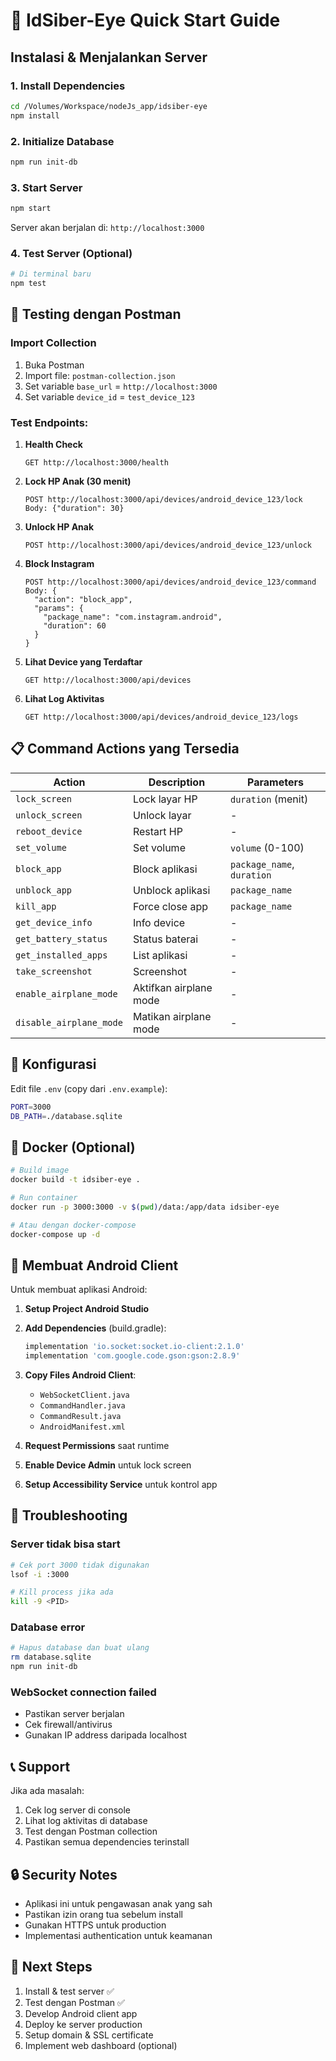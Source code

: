 # 🚀 IdSiber-Eye Quick Start Guide

## Instalasi & Menjalankan Server

### 1. Install Dependencies
```bash
cd /Volumes/Workspace/nodeJs_app/idsiber-eye
npm install
```

### 2. Initialize Database
```bash
npm run init-db
```

### 3. Start Server
```bash
npm start
```

Server akan berjalan di: `http://localhost:3000`

### 4. Test Server (Optional)
```bash
# Di terminal baru
npm test
```

## 📱 Testing dengan Postman

### Import Collection
1. Buka Postman
2. Import file: `postman-collection.json`
3. Set variable `base_url` = `http://localhost:3000`
4. Set variable `device_id` = `test_device_123`

### Test Endpoints:

1. **Health Check**
   ```
   GET http://localhost:3000/health
   ```

2. **Lock HP Anak (30 menit)**
   ```
   POST http://localhost:3000/api/devices/android_device_123/lock
   Body: {"duration": 30}
   ```

3. **Unlock HP Anak**
   ```
   POST http://localhost:3000/api/devices/android_device_123/unlock
   ```

4. **Block Instagram**
   ```
   POST http://localhost:3000/api/devices/android_device_123/command
   Body: {
     "action": "block_app",
     "params": {
       "package_name": "com.instagram.android",
       "duration": 60
     }
   }
   ```

5. **Lihat Device yang Terdaftar**
   ```
   GET http://localhost:3000/api/devices
   ```

6. **Lihat Log Aktivitas**
   ```
   GET http://localhost:3000/api/devices/android_device_123/logs
   ```

## 📋 Command Actions yang Tersedia

| Action | Description | Parameters |
|--------|-------------|------------|
| `lock_screen` | Lock layar HP | `duration` (menit) |
| `unlock_screen` | Unlock layar | - |
| `reboot_device` | Restart HP | - |
| `set_volume` | Set volume | `volume` (0-100) |
| `block_app` | Block aplikasi | `package_name`, `duration` |
| `unblock_app` | Unblock aplikasi | `package_name` |
| `kill_app` | Force close app | `package_name` |
| `get_device_info` | Info device | - |
| `get_battery_status` | Status baterai | - |
| `get_installed_apps` | List aplikasi | - |
| `take_screenshot` | Screenshot | - |
| `enable_airplane_mode` | Aktifkan airplane mode | - |
| `disable_airplane_mode` | Matikan airplane mode | - |

## 🔧 Konfigurasi

Edit file `.env` (copy dari `.env.example`):
```bash
PORT=3000
DB_PATH=./database.sqlite
```

## 🐳 Docker (Optional)

```bash
# Build image
docker build -t idsiber-eye .

# Run container
docker run -p 3000:3000 -v $(pwd)/data:/app/data idsiber-eye

# Atau dengan docker-compose
docker-compose up -d
```

## 📱 Membuat Android Client

Untuk membuat aplikasi Android:

1. **Setup Project Android Studio**
2. **Add Dependencies** (build.gradle):
   ```gradle
   implementation 'io.socket:socket.io-client:2.1.0'
   implementation 'com.google.code.gson:gson:2.8.9'
   ```

3. **Copy Files Android Client**:
   - `WebSocketClient.java`
   - `CommandHandler.java`
   - `CommandResult.java`
   - `AndroidManifest.xml`

4. **Request Permissions** saat runtime
5. **Enable Device Admin** untuk lock screen
6. **Setup Accessibility Service** untuk kontrol app

## 🚨 Troubleshooting

### Server tidak bisa start
```bash
# Cek port 3000 tidak digunakan
lsof -i :3000

# Kill process jika ada
kill -9 <PID>
```

### Database error
```bash
# Hapus database dan buat ulang
rm database.sqlite
npm run init-db
```

### WebSocket connection failed
- Pastikan server berjalan
- Cek firewall/antivirus
- Gunakan IP address daripada localhost

## 📞 Support

Jika ada masalah:
1. Cek log server di console
2. Lihat log aktivitas di database
3. Test dengan Postman collection
4. Pastikan semua dependencies terinstall

## 🔒 Security Notes

- Aplikasi ini untuk pengawasan anak yang sah
- Pastikan izin orang tua sebelum install
- Gunakan HTTPS untuk production
- Implementasi authentication untuk keamanan

## 🎯 Next Steps

1. Install & test server ✅
2. Test dengan Postman ✅  
3. Develop Android client app
4. Deploy ke server production
5. Setup domain & SSL certificate
6. Implement web dashboard (optional)